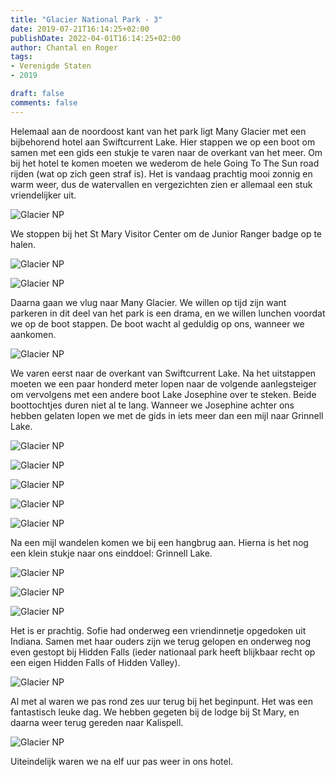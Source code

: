 ```yaml
---
title: "Glacier National Park - 3"
date: 2019-07-21T16:14:25+02:00
publishDate: 2022-04-01T16:14:25+02:00
author: Chantal en Roger
tags:
- Verenigde Staten
- 2019

draft: false
comments: false
---
```


Helemaal aan de noordoost kant van het park ligt Many Glacier met een bijbehorend hotel aan Swiftcurrent Lake. Hier stappen we op een boot om samen met een gids een stukje te varen naar de overkant van het meer. Om bij het hotel te komen moeten we wederom de hele Going To The Sun road rijden (wat op zich geen straf is). Het is vandaag prachtig mooi zonnig en warm weer, dus de watervallen en vergezichten zien er allemaal een stuk vriendelijker uit.

![Glacier NP](./images/P1021254.JPG)

We stoppen bij het St Mary Visitor Center om de Junior Ranger badge op te halen.

![Glacier NP](./images/IMG_6292.JPG)

![Glacier NP](./images/IMG_6297.JPG)

Daarna gaan we vlug naar Many Glacier. We willen op tijd zijn want parkeren in dit deel van het park is een drama, en we willen lunchen voordat we op de boot stappen. De boot wacht al geduldig op ons, wanneer we aankomen.

![Glacier NP](./images/IMG_6300.JPG)

We varen eerst naar de overkant van Swiftcurrent Lake. Na het uitstappen moeten we een paar honderd meter lopen naar de volgende aanlegsteiger om vervolgens met een andere boot Lake Josephine over te steken. Beide boottochtjes duren niet al te lang. Wanneer we Josephine achter ons hebben gelaten lopen we met de gids in iets meer dan een mijl naar Grinnell Lake.

![Glacier NP](./images/P1021276.JPG)

![Glacier NP](./images/P1021275.JPG)

![Glacier NP](./images/P1021284.JPG)

![Glacier NP](./images/P1021293.JPG)

![Glacier NP](./images/P1021300.JPG)

Na een mijl wandelen komen we bij een hangbrug aan. Hierna is het nog een klein stukje naar ons einddoel: Grinnell Lake.

![Glacier NP](./images/P1021307.JPG)

![Glacier NP](./images/P1021318.JPG)

![Glacier NP](./images/IMG_6305.JPG)

Het is er prachtig. Sofie had onderweg een vriendinnetje opgedoken uit Indiana. Samen met haar ouders zijn we terug gelopen en onderweg nog even gestopt bij Hidden Falls (ieder nationaal park heeft blijkbaar recht op een eigen Hidden Falls of Hidden Valley).

![Glacier NP](./images/IMG_6306.JPG)

Al met al waren we pas rond zes uur terug bij het beginpunt. Het was een fantastisch leuke dag. We hebben gegeten bij de lodge bij St Mary, en daarna weer terug gereden naar Kalispell.

![Glacier NP](./images/P1021346.JPG)

Uiteindelijk waren we na elf uur pas weer in ons hotel.
